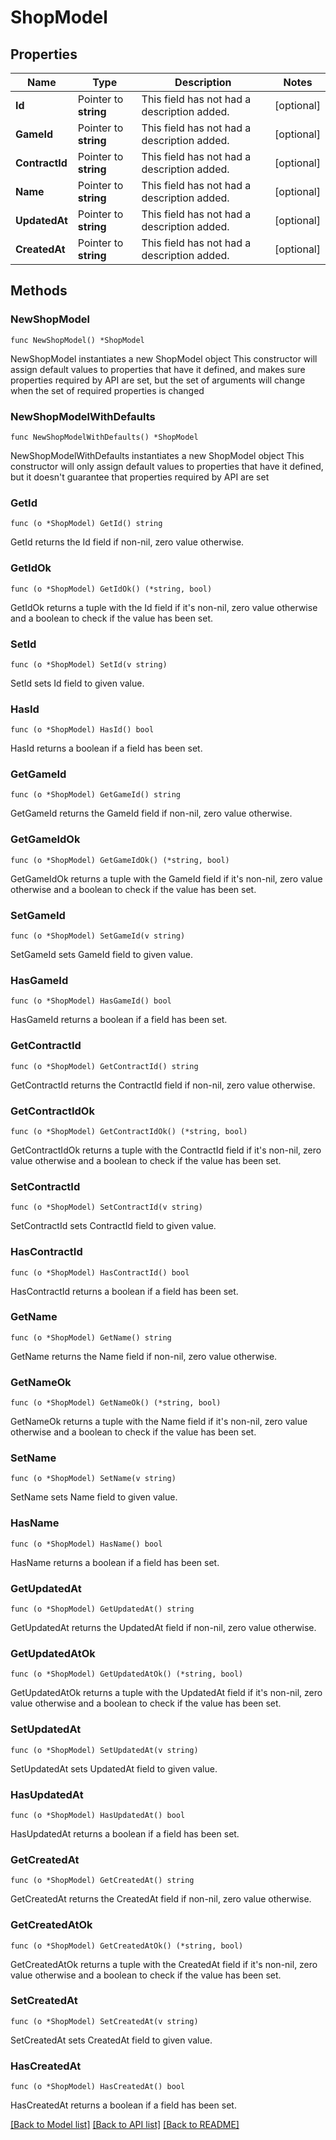 # ShopModel

## Properties

Name | Type | Description | Notes
------------ | ------------- | ------------- | -------------
**Id** | Pointer to **string** | This field has not had a description added. | [optional] 
**GameId** | Pointer to **string** | This field has not had a description added. | [optional] 
**ContractId** | Pointer to **string** | This field has not had a description added. | [optional] 
**Name** | Pointer to **string** | This field has not had a description added. | [optional] 
**UpdatedAt** | Pointer to **string** | This field has not had a description added. | [optional] 
**CreatedAt** | Pointer to **string** | This field has not had a description added. | [optional] 

## Methods

### NewShopModel

`func NewShopModel() *ShopModel`

NewShopModel instantiates a new ShopModel object
This constructor will assign default values to properties that have it defined,
and makes sure properties required by API are set, but the set of arguments
will change when the set of required properties is changed

### NewShopModelWithDefaults

`func NewShopModelWithDefaults() *ShopModel`

NewShopModelWithDefaults instantiates a new ShopModel object
This constructor will only assign default values to properties that have it defined,
but it doesn't guarantee that properties required by API are set

### GetId

`func (o *ShopModel) GetId() string`

GetId returns the Id field if non-nil, zero value otherwise.

### GetIdOk

`func (o *ShopModel) GetIdOk() (*string, bool)`

GetIdOk returns a tuple with the Id field if it's non-nil, zero value otherwise
and a boolean to check if the value has been set.

### SetId

`func (o *ShopModel) SetId(v string)`

SetId sets Id field to given value.

### HasId

`func (o *ShopModel) HasId() bool`

HasId returns a boolean if a field has been set.

### GetGameId

`func (o *ShopModel) GetGameId() string`

GetGameId returns the GameId field if non-nil, zero value otherwise.

### GetGameIdOk

`func (o *ShopModel) GetGameIdOk() (*string, bool)`

GetGameIdOk returns a tuple with the GameId field if it's non-nil, zero value otherwise
and a boolean to check if the value has been set.

### SetGameId

`func (o *ShopModel) SetGameId(v string)`

SetGameId sets GameId field to given value.

### HasGameId

`func (o *ShopModel) HasGameId() bool`

HasGameId returns a boolean if a field has been set.

### GetContractId

`func (o *ShopModel) GetContractId() string`

GetContractId returns the ContractId field if non-nil, zero value otherwise.

### GetContractIdOk

`func (o *ShopModel) GetContractIdOk() (*string, bool)`

GetContractIdOk returns a tuple with the ContractId field if it's non-nil, zero value otherwise
and a boolean to check if the value has been set.

### SetContractId

`func (o *ShopModel) SetContractId(v string)`

SetContractId sets ContractId field to given value.

### HasContractId

`func (o *ShopModel) HasContractId() bool`

HasContractId returns a boolean if a field has been set.

### GetName

`func (o *ShopModel) GetName() string`

GetName returns the Name field if non-nil, zero value otherwise.

### GetNameOk

`func (o *ShopModel) GetNameOk() (*string, bool)`

GetNameOk returns a tuple with the Name field if it's non-nil, zero value otherwise
and a boolean to check if the value has been set.

### SetName

`func (o *ShopModel) SetName(v string)`

SetName sets Name field to given value.

### HasName

`func (o *ShopModel) HasName() bool`

HasName returns a boolean if a field has been set.

### GetUpdatedAt

`func (o *ShopModel) GetUpdatedAt() string`

GetUpdatedAt returns the UpdatedAt field if non-nil, zero value otherwise.

### GetUpdatedAtOk

`func (o *ShopModel) GetUpdatedAtOk() (*string, bool)`

GetUpdatedAtOk returns a tuple with the UpdatedAt field if it's non-nil, zero value otherwise
and a boolean to check if the value has been set.

### SetUpdatedAt

`func (o *ShopModel) SetUpdatedAt(v string)`

SetUpdatedAt sets UpdatedAt field to given value.

### HasUpdatedAt

`func (o *ShopModel) HasUpdatedAt() bool`

HasUpdatedAt returns a boolean if a field has been set.

### GetCreatedAt

`func (o *ShopModel) GetCreatedAt() string`

GetCreatedAt returns the CreatedAt field if non-nil, zero value otherwise.

### GetCreatedAtOk

`func (o *ShopModel) GetCreatedAtOk() (*string, bool)`

GetCreatedAtOk returns a tuple with the CreatedAt field if it's non-nil, zero value otherwise
and a boolean to check if the value has been set.

### SetCreatedAt

`func (o *ShopModel) SetCreatedAt(v string)`

SetCreatedAt sets CreatedAt field to given value.

### HasCreatedAt

`func (o *ShopModel) HasCreatedAt() bool`

HasCreatedAt returns a boolean if a field has been set.


[[Back to Model list]](../README.md#documentation-for-models) [[Back to API list]](../README.md#documentation-for-api-endpoints) [[Back to README]](../README.md)


